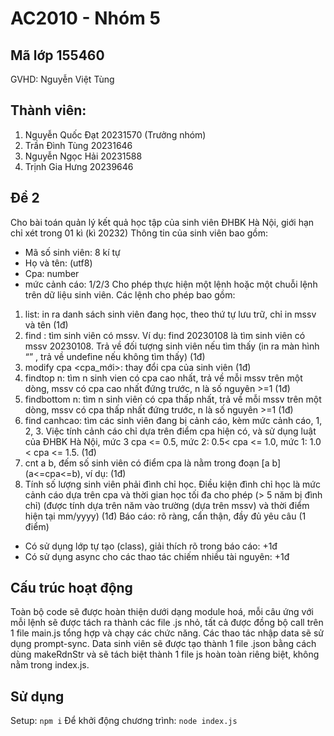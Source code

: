 # AC2010 - Nhóm 5
## Mã lớp 155460
GVHD: Nguyễn Việt Tùng

## Thành viên:
1. Nguyễn Quốc Đạt 20231570 (Trưởng nhóm)
2. Trần Đình Tùng 20231646
3. Nguyễn Ngọc Hải 20231588
4. Trịnh Gia Hưng 20239646

## Đề 2
Cho bài toán quản lý kết quả học tập của sinh viên ĐHBK Hà Nội, giới hạn chỉ xét trong 01 kì (kì 20232)
Thông tin của sinh viên bao gồm:
-	Mã số sinh viên: 8 kí tự
-	Họ và tên: (utf8)
-	Cpa: number
-	mức cảnh cáo: 1/2/3
Cho phép thực hiện một lệnh hoặc một chuỗi lệnh trên dữ liệu sinh viên. Các lệnh cho phép bao gồm:
1.	list: in ra danh sách sinh viên đang học, theo thứ tự lưu trữ, chỉ in mssv và tên (1đ)
2.	find <mssv>: tìm sinh viên có mssv. Ví dụ: find 20230108 là tìm sinh viên có mssv 20230108. Trả về đối tượng sinh viên nếu tìm thấy (in ra màn hình <mssv> “<hoten>” <cpa> <canhcao>, trả về undefine nếu không tìm thấy) (1đ)
3.	modify cpa <mssv> <cpa_mới>: thay đổi cpa của sinh viên (1đ)
4.	findtop n: tìm n sinh vien có cpa cao nhất, trả về mỗi mssv trên một dòng, mssv có cpa cao nhất đứng trước, n là số nguyên >=1 (1đ)
5.	findbottom n: tìm n sinh viên có cpa thấp nhất, trả về mỗi mssv trên một dòng, mssv có cpa thấp nhất đứng trước, n là số nguyên >=1 (1đ)
6.	find canhcao: tìm các sinh viên đang bị cảnh cáo, kèm mức cảnh cáo, 1, 2, 3. Việc tính cảnh cáo chỉ dựa trên điểm cpa hiện có, và sử dụng luật của ĐHBK Hà Nội, mức 3 cpa <= 0.5, mức 2: 0.5< cpa <= 1.0, mức 1: 1.0 < cpa <= 1.5. (1đ)
7.	cnt a b, đếm số sinh viên có điểm cpa là nằm trong đoạn [a b] (a<=cpa<=b), ví dụ: (1đ)
8.	Tính số lượng sinh viên phải đình chỉ học. Điều kiện đình chỉ học là mức cảnh cáo dựa trên cpa và thời gian học tối đa cho phép (> 5 năm bị đình chỉ) (được tính dựa trên năm vào trường (dựa trên mssv) và thời điểm hiện tại mm/yyyy) (1đ)
Báo cáo: rõ ràng, cẩn thận, đầy đủ yêu câu (1 điểm)
-	Có sử dụng lớp tự tạo (class), giải thích rõ trong báo cáo: +1đ
-	Có sử dụng async cho các thao tác chiếm nhiều tài nguyên:  +1đ

## Cấu trúc hoạt động
Toàn bộ code sẽ được hoàn thiện dưới dạng module hoá, mỗi câu ứng với mỗi lệnh sẽ được tách ra thành các file .js nhỏ, tất cả được đồng bộ call trên 1 file main.js tổng hợp và chạy các chức năng.
Các thao tác nhập data sẽ sử dụng prompt-sync.
Data sinh viên sẽ được tạo thành 1 file .json bằng cách dùng makeRdnStr và sẽ tách biệt thành 1 file js hoàn toàn riêng biệt, không nằm trong index.js.

## Sử dụng
Setup: `npm i`
Để khởi động chương trình: `node index.js`

